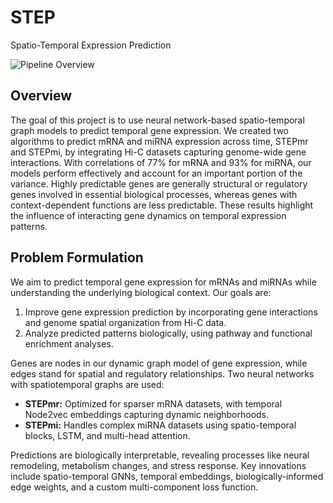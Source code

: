 # STEP
Spatio-Temporal Expression Prediction

![Pipeline Overview](pipeline_overview_STEPmi_STEPmr.png)

## Overview
The goal of this project is to use neural network-based spatio-temporal graph models to predict temporal gene expression. We created two algorithms to predict mRNA and miRNA expression across time, STEPmr and STEPmi, by integrating Hi-C datasets capturing genome-wide gene interactions. With correlations of 77% for mRNA and 93% for miRNA, our models perform effectively and account for an important portion of the variance. Highly predictable genes are generally structural or regulatory genes involved in essential biological processes, whereas genes with context-dependent functions are less predictable. These results highlight the influence of interacting gene dynamics on temporal expression patterns.

## Problem Formulation
We aim to predict temporal gene expression for mRNAs and miRNAs while understanding the underlying biological context. Our goals are:
1. Improve gene expression prediction by incorporating gene interactions and genome spatial organization from Hi-C data.
2. Analyze predicted patterns biologically, using pathway and functional enrichment analyses.

Genes are nodes in our dynamic graph model of gene expression, while edges stand for spatial and regulatory relationships. Two neural networks with spatiotemporal graphs are used:
- **STEPmr:** Optimized for sparser mRNA datasets, with temporal Node2vec embeddings capturing dynamic neighborhoods.  
- **STEPmi:** Handles complex miRNA datasets using spatio-temporal blocks, LSTM, and multi-head attention.  

Predictions are biologically interpretable, revealing processes like neural remodeling, metabolism changes, and stress response. Key innovations include spatio-temporal GNNs, temporal embeddings, biologically-informed edge weights, and a custom multi-component loss function.
